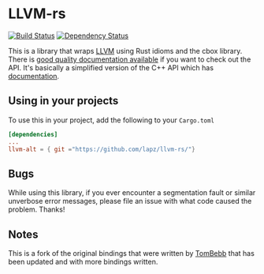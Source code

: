 LLVM-rs
=======
[![Build Status](https://travis-ci.org/Lapz/llvm-rs.svg?branch=master)](https://travis-ci.org/Lapz/llvm-rs)
[![Dependency Status](https://dependencyci.com/github/Lapz/llvm-rs/badge)](https://dependencyci.com/github/Lapz/llvm-rs)

This is a library that wraps [LLVM](http://llvm.org) using Rust idioms and the cbox library. There is
[good quality documentation available](https://lapz.github.io/llvm-rs/) if you
want to check out the API. It's basically a simplified version of the C++ API which has
[documentation](http://llvm.org/doxygen).

Using in your projects
----------------------
To use this in your project, add the following to your `Cargo.toml`

```toml
[dependencies]
...
llvm-alt = { git ="https://github.com/lapz/llvm-rs/"}
```

Bugs
----
While using this library, if you ever encounter a segmentation fault or similar unverbose error messages, please file an issue with what code caused the problem. Thanks!

Notes
---- 
This is a fork of the original bindings that were written by [TomBebb](https://github.com/TomBebb/llvm-rs) that has been updated and with more bindings written.

